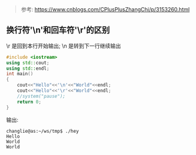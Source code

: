 > 参考: https://www.cnblogs.com/CPlusPlusZhangChi/p/3153260.html

## 换行符'\n'和回车符'\r'的区别

\r 是回到本行开始输出; \n 是转到下一行继续输出

```cpp
#include <iostream>
using std::cout;
using std::endl;
int main()
{
    cout<<"Hello"<<'\n'<<"World"<<endl;
    cout<<"Hello"<<'\r'<<"World"<<endl;
    //system("pause");
    return 0;
}
```
输出:
```
changlie@as:~/ws/tmp$ ./hey
Hello
World
World

```

